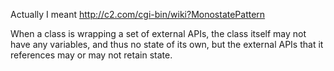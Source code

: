 Actually I meant  http://c2.com/cgi-bin/wiki?MonostatePattern

When a class is wrapping a set of external APIs, the class itself may not have any variables, and thus no state of its own, but the external APIs that it references may or may not retain state.
